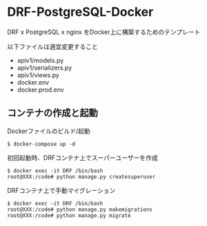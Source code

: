 # DRF-PostgreSQL-Docker
DRF x PostgreSQL x nginx をDocker上に構築するためのテンプレート  

以下ファイルは適宜変更すること  

- apiv1/models.py
- apiv1/serializers.py
- apiv1/views.py
- docker.env
- docker.prod.env

## コンテナの作成と起動

Dockerファイルのビルド/起動  
```
$ docker-compose up -d
```

初回起動時、DRFコンテナ上でスーパーユーザーを作成  
```
$ docker exec -it DRF /bin/bash
root@XXX:/code# python manage.py createsuperuser
```

DRFコンテナ上で手動マイグレーション  
```
$ docker exec -it DRF /bin/bash  
root@XXX:/code# python manage.py makemigrations  
root@XXX:/code# python manage.py migrate  
```